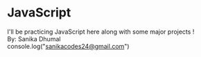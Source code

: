 # JavaScript
I'll be practicing JavaScript here along with some major projects !
<br>
By: Sanika Dhumal
<br> 
console.log("sanikacodes24@gmail.com")
